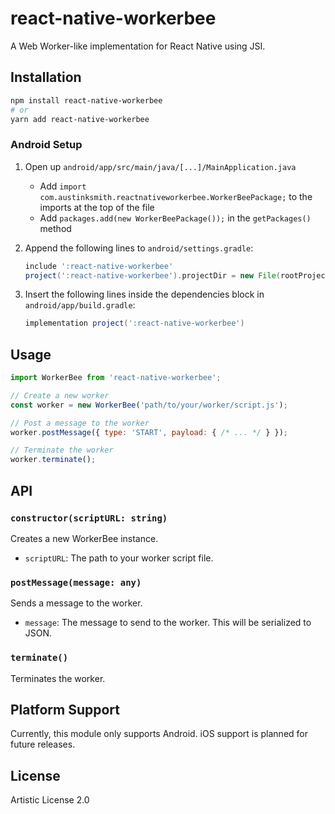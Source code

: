 # react-native-workerbee

A Web Worker-like implementation for React Native using JSI.

## Installation

```sh
npm install react-native-workerbee
# or
yarn add react-native-workerbee
```

### Android Setup

1. Open up `android/app/src/main/java/[...]/MainApplication.java`
   - Add `import com.austinksmith.reactnativeworkerbee.WorkerBeePackage;` to the imports at the top of the file
   - Add `packages.add(new WorkerBeePackage());` in the `getPackages()` method

2. Append the following lines to `android/settings.gradle`:
   ```gradle
   include ':react-native-workerbee'
   project(':react-native-workerbee').projectDir = new File(rootProject.projectDir, '../node_modules/react-native-workerbee/android')
   ```

3. Insert the following lines inside the dependencies block in `android/app/build.gradle`:
   ```gradle
   implementation project(':react-native-workerbee')
   ```

## Usage

```javascript
import WorkerBee from 'react-native-workerbee';

// Create a new worker
const worker = new WorkerBee('path/to/your/worker/script.js');

// Post a message to the worker
worker.postMessage({ type: 'START', payload: { /* ... */ } });

// Terminate the worker
worker.terminate();
```

## API

### `constructor(scriptURL: string)`

Creates a new WorkerBee instance.

- `scriptURL`: The path to your worker script file.

### `postMessage(message: any)`

Sends a message to the worker.

- `message`: The message to send to the worker. This will be serialized to JSON.

### `terminate()`

Terminates the worker.

## Platform Support

Currently, this module only supports Android. iOS support is planned for future releases.

## License

Artistic License 2.0